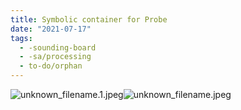```yaml
---
title: Symbolic container for Probe
date: "2021-07-17"
tags:
  - -sounding-board
  - -sa/processing
  - to-do/orphan
---
```


![unknown_filename.1.jpeg](./_resources/Symbolic_container_for_Probe.resources/unknown_filename.1.jpeg)![unknown_filename.jpeg](./_resources/Symbolic_container_for_Probe.resources/unknown_filename.jpeg)

